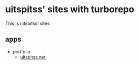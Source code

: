 # uitspitss' sites with turborepo

This is uitspitss' sites

## apps

- portfolio
  - [uitspitss.net](https://uitspitss.net)
